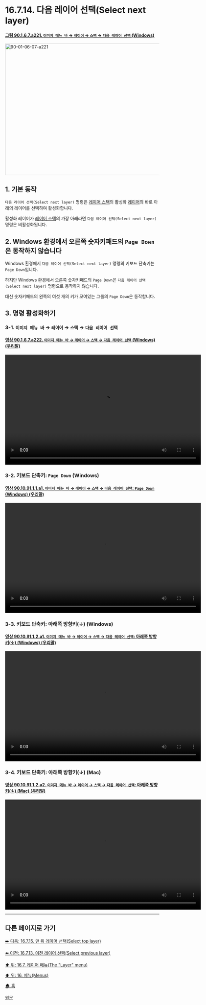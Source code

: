 # 16.7.14. 다음 레이어 선택(Select next layer)

<a id="90-01-06-07-a221"></a>

#### [그림 90.1.6.7.a221. `이미지 메뉴 바` → `레이어` → `스택` → `다음 레이어 선택` (Windows)](./90-01-06-07-stack.md#90-01-06-07-a221)
<img width="719" height="430" alt="90-01-06-07-a221" src="https://github.com/user-attachments/assets/f8038224-bfce-410d-a98c-b4b66bd3c633" />

<a id="16-07-14-s1"></a>

## 1. 기본 동작
`다음 레이어 선택(Select next layer)` 명령은 [레이어 스택](./19-glossaryx-layer_stack.md)의 활성화 [레이어](./19-glossaryx-layer.md)의 바로 아래의 레이어를 선택하여 활성화합니다.

활성화 레이어가 [레이어 스택](./19-glossaryx-layer_stack.md)의 가장 아래라면 `다음 레이어 선택(Select next layer)` 명령은 비활성화됩니다.

<a id="16-07-14-s2"></a>

## 2. Windows 환경에서 오른쪽 숫자키패드의 `Page Down`은 동작하지 않습니다
Windows 환경에서 `다음 레이어 선택(Select next layer)` 명령의 키보드 단축키는 `Page Down`입니다.

하지만 Windows 환경에서 오른쪽 숫자키패드의 `Page Down`은 `다음 레이어 선택(Select next layer)` 명령으로 동작하지 않습니다.

대신 숫자키패드의 왼쪽의 여섯 개의 키가 모여있는 그룹의 `Page Down`은 동작합니다.

<a id="16-07-14-s3"></a>

## 3. 명령 활성화하기

<a id="16-07-14-s3-01"></a>

### 3-1. `이미지 메뉴 바` → `레이어` → `스택` → `다음 레이어 선택`

<a id="90-01-06-07-a222"></a>

#### [영상 90.1.6.7.a222. `이미지 메뉴 바` → `레이어` → `스택` → `다음 레이어 선택` (Windows) (우리말)](./90-01-06-07-stack.md#90-01-06-07-a222)
<video controls="controls" width="640" height="360" src="https://github.com/user-attachments/assets/579bcc84-a896-4008-b8d4-70949e2cdf1a"></video>

<a id="16-07-14-s3-02"></a>

### 3-2. 키보드 단축키: `Page Down` (Windows)

<a id="90-10-91-01-01-a1"></a>

#### [영상 90.10.91.1.1.a1. `이미지 메뉴 바` → `레이어` → `스택` → `다음 레이어 선택`: `Page Down` (Windows) (우리말)](./90-10-91-01-01-page_down.md#90-10-91-01-01-a1)
<video controls="controls" width="640" height="360" src="https://github.com/user-attachments/assets/9297c726-c44a-4dc4-b69a-e9cbfb5271e5"></video>

<a id="16-07-14-s3-03"></a>

### 3-3. 키보드 단축키: 아래쪽 방향키(↓) (Windows)

<a id="90-10-91-01-02-a1"></a>

#### [영상 90.10.91.1.2.a1. `이미지 메뉴 바` → `레이어` → `스택` → `다음 레이어 선택`: 아래쪽 방향키(↓) (Windows) (우리말)](./90-10-91-01-02-down_arrow.md#90-10-91-01-02-a1)
<video controls="controls" width="640" height="360" src="https://github.com/user-attachments/assets/8fe0264b-06ea-4da6-8b66-c8cf84a6f988"></video>

<a id="16-07-14-s3-04"></a>

### 3-4. 키보드 단축키: 아래쪽 방향키(↓) (Mac)

<a id="90-10-91-01-02-a2"></a>

#### [영상 90.10.91.1.2.a2. `이미지 메뉴 바` → `레이어` → `스택` → `다음 레이어 선택`: 아래쪽 방향키(↓) (Mac) (우리말)](./90-10-91-01-02-down_arrow.md#90-10-91-01-02-a2)
<video controls="controls" width="640" height="360" src="https://github.com/user-attachments/assets/2c65fb72-9317-479a-b245-4c0b5cd33185"></video>

***

## 다른 페이지로 가기

[➡️ 다음: 16.7.15. 맨 위 레이어 선택(Select top layer)](./16-07-15-select-top-layer.md)

[⬅️ 이전: 16.7.13. 이전 레이어 선택(Select previous layer)](./16-07-13-select-previous-layer.md)

[⬆️ 위: 16.7. 레이어 메뉴(The "Layer" menu)](./16-07-00-the-layer-menu.md)

[⬆️ 위: 16. 메뉴(Menus)](./16-00-menus.md)

[🏠 홈](./00-home.md)

[원문](https://docs.gimp.org/2.10/ko/gimp-layer-next.html)